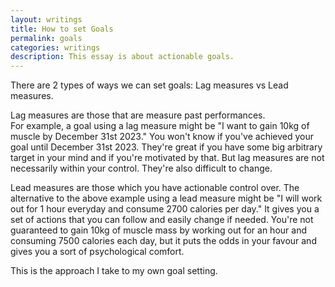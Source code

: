 ```yaml
---
layout: writings
title: How to set Goals
permalink: goals
categories: writings
description: This essay is about actionable goals.
---
```


There are 2 types of ways we can set goals: Lag measures vs Lead measures.

Lag measures are those that are measure past performances.  
For example, a goal using a lag measure might be "I want to gain 10kg of muscle by December 31st 2023."
You won't know if you've achieved your goal until December 31st 2023.
They're great if you have some big arbitrary target in your mind and if you're motivated by that.
But lag measures are not necessarily within your control.
They're also difficult to change.

Lead measures are those which you have actionable control over.
The alternative to the above example using a lead measure might be "I will work out for 1 hour
everyday and consume 2700 calories per day."
It gives you a set of actions that you can follow and easily change if needed.
You're not guaranteed to gain 10kg of muscle mass by working out for an hour and consuming 7500 calories each day, but it puts the odds in your favour and gives you a sort of psychological comfort.

This is the approach I take to my own goal setting.
